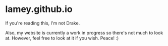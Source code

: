 # lamey.github.io

If you're reading this, I'm not Drake.

Also, my website is currently a work in progress so there's not much to look at.
However, feel free to look at it if you wish. Peace! :)
